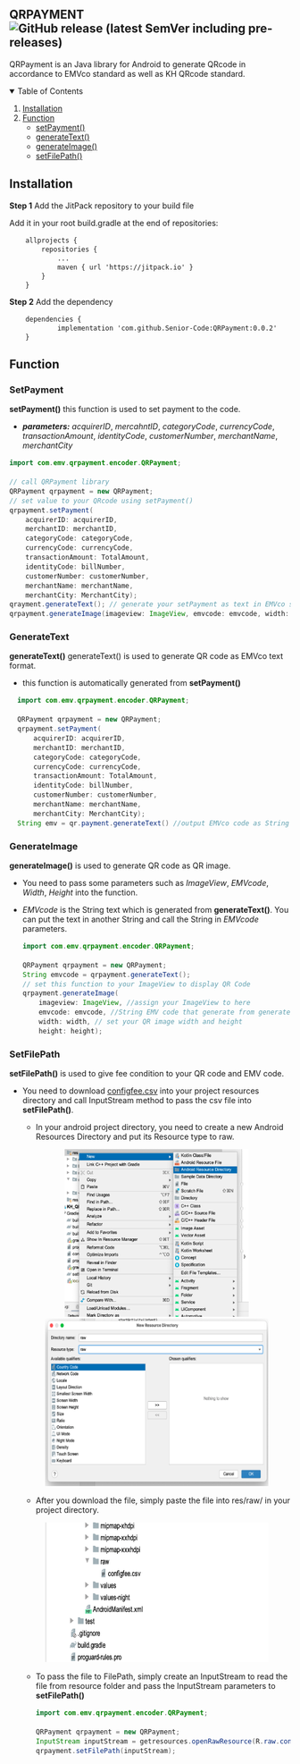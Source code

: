 ## QRPAYMENT  ![GitHub release (latest SemVer including pre-releases)](https://img.shields.io/github/v/release/Senior-Code/QRPayment?include_prereleases)

QRPayment is an Java library for Android to generate QRcode in accordance to EMVco standard as well as KH QRcode standard.
  
<!-- TABLE OF CONTENTS -->
<details open="open">
  <summary>Table of Contents</summary>
  <ol>
    <li><a href="#installation">Installation</a></li>
    <li><a href="#function">Function</a>
      <ul>
        <li><a href="#setpayment">setPayment()</a></li>
        <li><a href="#generatetext">generateText()</a></li>
        <li><a href="#generateimage">generateImage()</a></li>
        <li><a href="#setfilepath">setFilePath()</a></li>
      </ul>
    </li>
  </ol>
</details>

## Installation

**Step 1** Add the JitPack repository to your build file

Add it in your root build.gradle at the end of repositories:

```
	allprojects {
		repositories {
			...
			maven { url 'https://jitpack.io' }
		}
	}
```

**Step 2** Add the dependency

```
	dependencies {
	        implementation 'com.github.Senior-Code:QRPayment:0.0.2'
	}
```

## Function

### SetPayment 

  **setPayment()** this function is used to set payment to the code.
  * ***parameters:*** *acquirerID*, *mercahntID*, *categoryCode*, *currencyCode*, *transactionAmount*, *identityCode*, *customerNumber*, *merchantName*, *merchantCity*
  
  ```java
  import com.emv.qrpayment.encoder.QRPayment;

  // call QRPayment library
  QRPayment qrpayment = new QRPayment;
  // set value to your QRcode using setPayment()
  qrpayment.setPayment(
      acquirerID: acquirerID, 
      merchantID: merchantID, 
      categoryCode: categoryCode, 
      currencyCode: currencyCode, 
      transactionAmount: TotalAmount, 
      identityCode: billNumber, 
      customerNumber: customerNumber, 
      merchantName: merchantName, 
      merchantCity: MerchantCity);
  qrayment.generateText(); // generate your setPayment as text in EMVco standard
  qrpayment.generateImage(imageview: ImageView, emvcode: emvcode, width: width, height: height); //generate QR code image

  ```
  
### GenerateText
  
**generateText()** generateText() is used to generate QR code as EMVco text format.
* this function is automatically generated from **setPayment()**

```java
  import com.emv.qrpayment.encoder.QRPayment;

  QRPayment qrpayment = new QRPayment;
  qrpayment.setPayment(
      acquirerID: acquirerID, 
      merchantID: merchantID, 
      categoryCode: categoryCode, 
      currencyCode: currencyCode, 
      transactionAmount: TotalAmount, 
      identityCode: billNumber, 
      customerNumber: customerNumber, 
      merchantName: merchantName, 
      merchantCity: MerchantCity);
  String emv = qr.payment.generateText() //output EMVco code as String
  ```
  
### GenerateImage
  
**generateImage()** is used to generate QR code as QR image.
* You need to pass some parameters such as *ImageView*, *EMVcode*, *Width*, *Height* into the function.
* *EMVcode* is the String text which is generated from **generateText()**. You can put the text in another String and call the String in *EMVcode* parameters.
  
  ```java
  import com.emv.qrpayment.encoder.QRPayment;

  QRPayment qrpayment = new QRPayment;
  String emvcode = qrpayment.generateText();
  // set this function to your ImageView to display QR Code
  qrpayment.generateImage( 
      imageview: ImageView, //assign your ImageView to here
      emvcode: emvcode, //String EMV code that generate from generateText()
      width: width, // set your QR image width and height
      height: height); 
  ```
  
### SetFilePath
  
**setFilePath()** is used to give fee condition to your QR code and EMV code.
* You need to download [configfee.csv](https://mega.nz/file/dQ8BDIKY#b7FDQu2eRI5qGFMvM1kd_HZ2iQHEWpssY7Q6agp0YTk) into your project resources directory and call InputStream method to pass the csv file into **setFilePath()**.
  * In your android project directory, you need to create a new Android Resources Directory and put its Resource type to raw.
  
  <p align="center" > <img src="image/AndroidResourceDirectory.png" width= 330 height= 300 >      <img src="image/Resourcetype.png" width= 400 height= 300 > </p>
  
  
  * After you download the file, simply paste the file into res/raw/ in your project directory.
  
  <p align="center" > <img src="image/CSVinraw.png" width=400 height= 250 > </p>
  
  * To pass the file to FilePath, simply create an InputStream to read the file from resource folder and pass the InputStream parameters to **setFilePath()** 
  
    ```java
    import com.emv.qrpayment.encoder.QRPayment;
  
    QRPayment qrpayment = new QRPayment;
    InputStream inputStream = getresources.openRawResource(R.raw.configfee); //config fee is file name
    qrpayment.setFilePath(inputStream);
    ```
  

